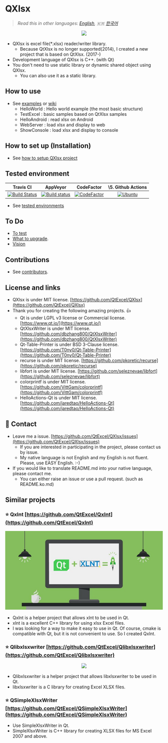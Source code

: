 # QXlsx

> *Read this in other languages: [English](README.md), :kr: [한국어](README.ko.md)*

<p align="center"><img src="https://raw.githubusercontent.com/QtExcel/QXlsx/master/markdown.data/QXlsx-Desktop.png"></p>

- QXlsx is excel file(*.xlsx) reader/writer library.
  - Because QtXlsx is no longer supported(2014), I created a new project that is based on QtXlsx. (2017-)
- Development language of QXlsx is C++. (with Qt)
- You don't need to use static library or dynamic shared object using QXlsx.
  - You can also use it as a static library.

## How to use
- See [examples](Example.md) or [wiki](https://github.com/QtExcel/QXlsx/wiki)
	- HelloWorld : Hello world example (the most basic structure)
	- TestExcel : basic samples based on QtXlsx samples
	- HelloAndroid : read xlsx on Android
	- WebServer : load xlsx and display to web
	- ShowConsole : load xlsx and display to console

## How to set up (Installation)

- See [how to setup QXlsx project](HowToSetProject.md)	

## Tested environment

| Travis CI | AppVeyor  | CodeFactor |\5. Github Actions |
| :-------: | :-------: | :--------: | :------------: |
| [![Build Status](https://travis-ci.com/QtExcel/QXlsx.svg?branch=master)](https://travis-ci.com/QtExcel/QXlsx) | [![Build status](https://ci.appveyor.com/api/projects/status/jkod8257gg66vm6e?svg=true)](https://ci.appveyor.com/project/QtExcel/qxlsx) | [![CodeFactor](https://www.codefactor.io/repository/github/qtexcel/qxlsx/badge)](https://www.codefactor.io/repository/github/qtexcel/qxlsx) | [![Ubuntu](https://github.com/QtExcel/QXlsx/workflows/Ubuntu/badge.svg)](https://github.com/QtExcel/QXlsx/actions/Ubuntu) | [![MacOS](https://github.com/QtExcel/QXlsx/workflows/MacOS/badge.svg)](https://github.com/QtExcel/QXlsx/actions/MacOS) | [![Windows](https://github.com/QtExcel/QXlsx/workflows/Windows/badge.svg)](https://github.com/QtExcel/QXlsx/actions/Windows) | [![IOS](https://github.com/QtExcel/QXlsx/workflows/IOS/badge.svg)](https://github.com/QtExcel/QXlsx/actions/IOS) | [![Android](https://github.com/QtExcel/QXlsx/workflows/Android/badge.svg)](https://github.com/QtExcel/QXlsx/actions/Android) | 


- See [tested environments](TestEnv.md)

## To Do
- [To test](ToTest.md)
- [What to upgrade](ToUpgrade.md).
- [Vision](Vision.md)

## Contributions
- See [contributors](https://github.com/QtExcel/QXlsx/graphs/contributors).

## License and links
- QXlsx is under MIT license. [https://github.com/QtExcel/QXlsx](https://github.com/QtExcel/QXlsx)
- Thank you for creating the following amazing projects. :+1:
  - Qt is under LGPL v3 license or Commercial license. [https://www.qt.io/](https://www.qt.io/) 
  - QtXlsxWriter is under MIT license. [https://github.com/dbzhang800/QtXlsxWriter](https://github.com/dbzhang800/QtXlsxWriter)
  - Qt-Table-Printer is under BSD 3-Clause license. [https://github.com/T0ny0/Qt-Table-Printer](https://github.com/T0ny0/Qt-Table-Printer) 
  - recurse is under MIT license. [https://github.com/pkoretic/recurse](https://github.com/pkoretic/recurse)
  - libfort is under MIT license. [https://github.com/seleznevae/libfort](https://github.com/seleznevae/libfort)
  - colorprintf is under MIT license. [https://github.com/VittGam/colorprintf](https://github.com/VittGam/colorprintf)
  - HelloActions-Qt is under MIT license. [https://github.com/jaredtao/HelloActions-Qt](https://github.com/jaredtao/HelloActions-Qt)  

## :email: Contact
- Leave me a issue. [https://github.com/QtExcel/QXlsx/issues](https://github.com/QtExcel/QXlsx/issues)
	- If you are interested in participating in the project, please contact us by issue.
	- My native language is not English and my English is not fluent. Please, use EASY English. :-)
- If you would like to translate README.md into your native language, please contact me.
	- You can either raise an issue or use a pull request. (such as README.ko.md)
	
## Similar projects

### :star: <b>Qxlnt</b> [https://github.com/QtExcel/Qxlnt](https://github.com/QtExcel/Qxlnt)

<p align="center"><img src="https://github.com/QtExcel/Qxlnt/raw/master/markdown-data/Concept-QXlnt.jpg"></p>

- Qxlnt is a helper project that allows xlnt to be used in Qt.
- xlnt is a excellent C++ library for using xlsx Excel files.
- I was looking for a way to make it easy to use in Qt. Of course, cmake is compatible with Qt, but it is not convenient to use. So I created Qxlnt.

### :star: <b>Qlibxlsxwriter</b> [https://github.com/QtExcel/Qlibxlsxwriter](https://github.com/QtExcel/Qlibxlsxwriter)

<p align="center"><img src="https://github.com/QtExcel/Qlibxlsxwriter/raw/master/markdown.data/logo.png"></p>

- Qlibxlsxwriter is a helper project that allows libxlsxwriter to be used in Qt.
- libxlsxwriter is a C library for creating Excel XLSX files.

### :star: <b>QSimpleXlsxWriter</b> [https://github.com/QtExcel/QSimpleXlsxWriter](https://github.com/QtExcel/QSimpleXlsxWriter)

- Use SimpleXlsxWriter in Qt.
- SimpleXlsxWriter is C++ library for creating XLSX files for MS Excel 2007 and above.
